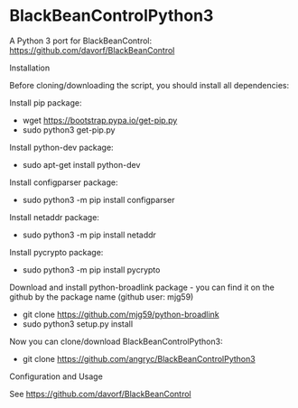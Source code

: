 # BlackBeanControlPython3
A Python 3 port for BlackBeanControl: https://github.com/davorf/BlackBeanControl

Installation

Before cloning/downloading the script, you should install all dependencies:

Install pip package: 
* wget https://bootstrap.pypa.io/get-pip.py 
* sudo python3 get-pip.py

Install python-dev package: 
* sudo apt-get install python-dev

Install configparser package: 
* sudo python3 -m pip install configparser

Install netaddr package: 
* sudo python3 -m pip install netaddr

Install pycrypto package: 
* sudo python3 -m pip install pycrypto

Download and install python-broadlink package - you can find it on the github by the package name (github user: mjg59)
* git clone https://github.com/mjg59/python-broadlink
* sudo python3 setup.py install

Now you can clone/download BlackBeanControlPython3:
* git clone https://github.com/angryc/BlackBeanControlPython3

Configuration and Usage

See https://github.com/davorf/BlackBeanControl
